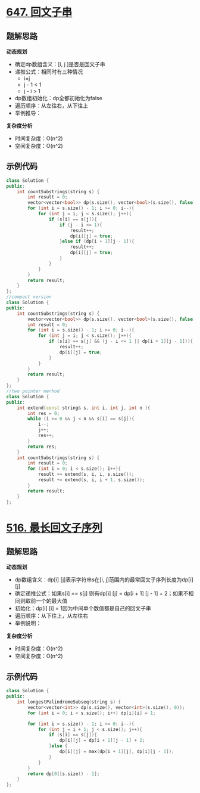 # [647. 回文子串 ](https://leetcode.cn/problems/palindromic-substrings/)

## 题解思路

**动态规划**

- 确定dp数组含义：[i, j ]是否是回文子串
- 递推公式：相同时有三种情况
  - i=j
  - j - 1 < 1
  - j - i > 1
- dp数组初始化：dp全都初始化为false
- 遍历顺序：从左往右，从下往上
- 举例推导：

**复杂度分析**

- 时间复杂度：O(n^2)
- 空间复杂度：O(n^2)

## 示例代码

```C++
class Solution {
public:
    int countSubstrings(string s) {
        int result = 0;
        vector<vector<bool>> dp(s.size(), vector<bool>(s.size(), false));
        for (int i = s.size() - 1; i >= 0; i--){
            for (int j = i; j < s.size(); j++){
                if (s[i] == s[j]){
                    if (j - i <= 1){
                        result++;
                        dp[i][j] = true;
                    }else if (dp[i + 1][j - 1]){
                        result++;
                        dp[i][j] = true;
                    }
                }
            }
        }
        return result;
    }
};
//compact version
class Solution {
public:
    int countSubstrings(string s) {
        vector<vector<bool>> dp(s.size(), vector<bool>(s.size(), false));
        int result = 0;
        for (int i = s.size() - 1; i >= 0; i--){
            for (int j = i; j < s.size(); j++){
                if (s[i] == s[j] && (j - i <= 1 || dp[i + 1][j - 1])){
                    result++;
                    dp[i][j] = true;
                }
            }
        }
        return result;
    }
};
//two pointer merhod
class Solution {
public:
    int extend(const string& s, int i, int j, int n ){
        int res = 0;
        while (i >= 0 && j < n && s[i] == s[j]){
            i--;
            j++;
            res++;
        }
        return res;
    }
    int countSubstrings(string s) {
        int result = 0;
        for (int i = 0; i < s.size(); i++){
            result += extend(s, i, i, s.size());
            result += extend(s, i, i + 1, s.size());
        }
        return result;
    }
};
```



# [516. 最长回文子序列 ](https://leetcode.cn/problems/longest-palindromic-subsequence/)

## 题解思路

**动态规划**

- dp数组含义：dp[i] [j]表示字符串s在[i, j]范围内的最常回文子序列长度为dp[i] [j]
- 确定递推公式：如果s[i] == s[j] 则有dp[i] [j] = dp[i + 1] [j - 1] + 2；如果不相同则取前一个的最大值
- 初始化：dp[i] [i] = 1因为中间单个数值都是自己的回文子串
- 遍历顺序：从下往上，从左往右
- 举例说明：

**复杂度分析**

- 时间复杂度：O(n^2)
- 空间复杂度：O(n^2)

## 示例代码

```C++
class Solution {
public:
    int longestPalindromeSubseq(string s) {
        vector<vector<int>> dp(s.size(), vector<int>(s.size(), 0));
        for (int i = 0; i < s.size(); i++) dp[i][i] = 1;

        for (int i = s.size() - 1; i >= 0; i--){
            for (int j = i + 1; j < s.size(); j++){
                if (s[i] == s[j]){
                    dp[i][j] = dp[i + 1][j - 1] + 2;
                }else {
                    dp[i][j] = max(dp[i + 1][j], dp[i][j - 1]);
                }
            }
        }
        return dp[0][s.size() - 1];
    }
};
```

